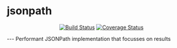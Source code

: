# jsonpath
<p align="center">
  <a href="https://travis-ci.org/f5io/jsonpath"><img alt="Build Status" src="https://travis-ci.org/f5io/jsonpath.svg?branch=master"></a>
  <a href="https://coveralls.io/github/f5io/jsonpath?branch=master"><img alt="Coverage Status" src="https://coveralls.io/repos/github/f5io/jsonpath/badge.svg?branch=master"></a>
</p>
---
Performant JSONPath implementation that focusses on results

